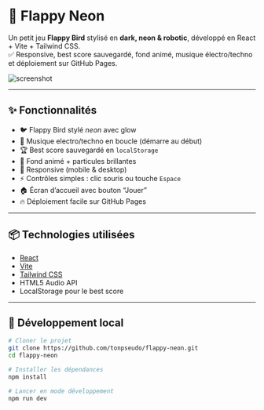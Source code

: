 # 🚀 Flappy Neon

Un petit jeu **Flappy Bird** stylisé en **dark, neon & robotic**, développé en React + Vite + Tailwind CSS.  
✅ Responsive, best score sauvegardé, fond animé, musique électro/techno et déploiement sur GitHub Pages.

![screenshot](./public/screenshot.png) <!-- tu peux mettre un screenshot -->

---

## ✨ Fonctionnalités

- 🐦 Flappy Bird stylé *neon* avec glow
- 🎵 Musique electro/techno en boucle (démarre au début)
- 🏆 Best score sauvegardé en `localStorage`
- 🌌 Fond animé + particules brillantes
- 📱 Responsive (mobile & desktop)
- ⚡ Contrôles simples : clic souris ou touche `Espace`
- 🏠 Écran d’accueil avec bouton “Jouer”
- 🔥 Déploiement facile sur GitHub Pages

---

## 📦 Technologies utilisées

- [React](https://reactjs.org/)
- [Vite](https://vitejs.dev/)
- [Tailwind CSS](https://tailwindcss.com/)
- HTML5 Audio API
- LocalStorage pour le best score

---

## 🚀 Développement local

```bash
# Cloner le projet
git clone https://github.com/tonpseudo/flappy-neon.git
cd flappy-neon

# Installer les dépendances
npm install

# Lancer en mode développement
npm run dev

